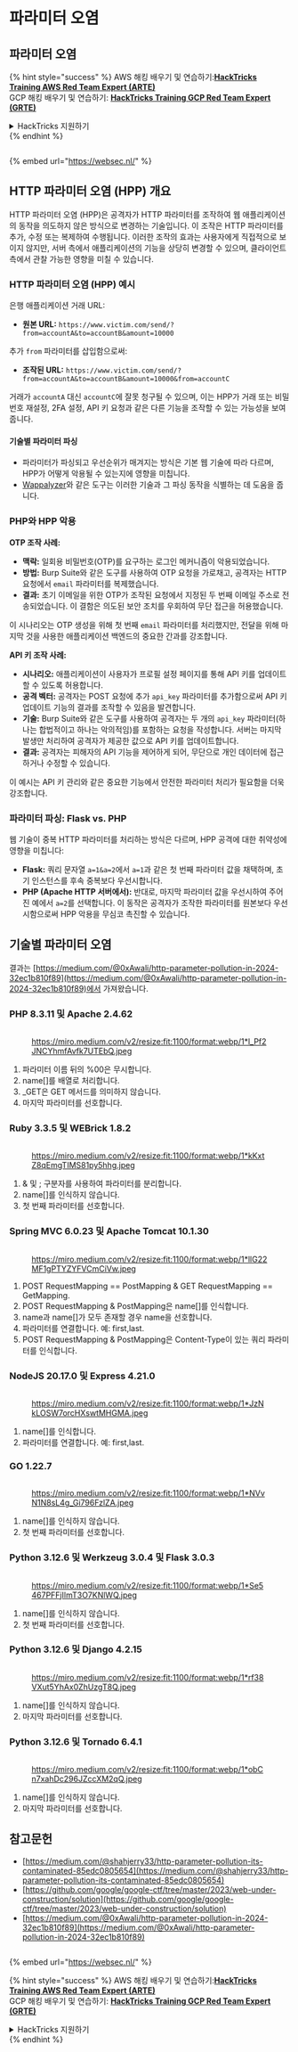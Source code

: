 # 파라미터 오염

## 파라미터 오염

{% hint style="success" %}
AWS 해킹 배우기 및 연습하기:<img src="../.gitbook/assets/arte.png" alt="" data-size="line">[**HackTricks Training AWS Red Team Expert (ARTE)**](https://training.hacktricks.xyz/courses/arte)<img src="../.gitbook/assets/arte.png" alt="" data-size="line">\
GCP 해킹 배우기 및 연습하기: <img src="../.gitbook/assets/grte.png" alt="" data-size="line">[**HackTricks Training GCP Red Team Expert (GRTE)**<img src="../.gitbook/assets/grte.png" alt="" data-size="line">](https://training.hacktricks.xyz/courses/grte)

<details>

<summary>HackTricks 지원하기</summary>

* [**구독 계획**](https://github.com/sponsors/carlospolop) 확인하기!
* **💬 [**Discord 그룹**](https://discord.gg/hRep4RUj7f) 또는 [**텔레그램 그룹**](https://t.me/peass)에 참여하거나 **Twitter** 🐦 [**@hacktricks\_live**](https://twitter.com/hacktricks\_live)**를 팔로우하세요.**
* **[**HackTricks**](https://github.com/carlospolop/hacktricks) 및 [**HackTricks Cloud**](https://github.com/carlospolop/hacktricks-cloud) GitHub 리포지토리에 PR을 제출하여 해킹 팁을 공유하세요.**

</details>
{% endhint %}

<figure><img src="https://pentest.eu/RENDER_WebSec_10fps_21sec_9MB_29042024.gif" alt=""><figcaption></figcaption></figure>

{% embed url="https://websec.nl/" %}

## HTTP 파라미터 오염 (HPP) 개요

HTTP 파라미터 오염 (HPP)은 공격자가 HTTP 파라미터를 조작하여 웹 애플리케이션의 동작을 의도하지 않은 방식으로 변경하는 기술입니다. 이 조작은 HTTP 파라미터를 추가, 수정 또는 복제하여 수행됩니다. 이러한 조작의 효과는 사용자에게 직접적으로 보이지 않지만, 서버 측에서 애플리케이션의 기능을 상당히 변경할 수 있으며, 클라이언트 측에서 관찰 가능한 영향을 미칠 수 있습니다.

### HTTP 파라미터 오염 (HPP) 예시

은행 애플리케이션 거래 URL:

* **원본 URL:** `https://www.victim.com/send/?from=accountA&to=accountB&amount=10000`

추가 `from` 파라미터를 삽입함으로써:

* **조작된 URL:** `https://www.victim.com/send/?from=accountA&to=accountB&amount=10000&from=accountC`

거래가 `accountA` 대신 `accountC`에 잘못 청구될 수 있으며, 이는 HPP가 거래 또는 비밀번호 재설정, 2FA 설정, API 키 요청과 같은 다른 기능을 조작할 수 있는 가능성을 보여줍니다.

#### **기술별 파라미터 파싱**

* 파라미터가 파싱되고 우선순위가 매겨지는 방식은 기본 웹 기술에 따라 다르며, HPP가 어떻게 악용될 수 있는지에 영향을 미칩니다.
* [Wappalyzer](https://addons.mozilla.org/en-US/firefox/addon/wappalyzer/)와 같은 도구는 이러한 기술과 그 파싱 동작을 식별하는 데 도움을 줍니다.

### PHP와 HPP 악용

**OTP 조작 사례:**

* **맥락:** 일회용 비밀번호(OTP)를 요구하는 로그인 메커니즘이 악용되었습니다.
* **방법:** Burp Suite와 같은 도구를 사용하여 OTP 요청을 가로채고, 공격자는 HTTP 요청에서 `email` 파라미터를 복제했습니다.
* **결과:** 초기 이메일을 위한 OTP가 조작된 요청에서 지정된 두 번째 이메일 주소로 전송되었습니다. 이 결함은 의도된 보안 조치를 우회하여 무단 접근을 허용했습니다.

이 시나리오는 OTP 생성을 위해 첫 번째 `email` 파라미터를 처리했지만, 전달을 위해 마지막 것을 사용한 애플리케이션 백엔드의 중요한 간과를 강조합니다.

**API 키 조작 사례:**

* **시나리오:** 애플리케이션이 사용자가 프로필 설정 페이지를 통해 API 키를 업데이트할 수 있도록 허용합니다.
* **공격 벡터:** 공격자는 POST 요청에 추가 `api_key` 파라미터를 추가함으로써 API 키 업데이트 기능의 결과를 조작할 수 있음을 발견합니다.
* **기술:** Burp Suite와 같은 도구를 사용하여 공격자는 두 개의 `api_key` 파라미터(하나는 합법적이고 하나는 악의적임)를 포함하는 요청을 작성합니다. 서버는 마지막 발생만 처리하여 공격자가 제공한 값으로 API 키를 업데이트합니다.
* **결과:** 공격자는 피해자의 API 기능을 제어하게 되어, 무단으로 개인 데이터에 접근하거나 수정할 수 있습니다.

이 예시는 API 키 관리와 같은 중요한 기능에서 안전한 파라미터 처리가 필요함을 더욱 강조합니다.

### 파라미터 파싱: Flask vs. PHP

웹 기술이 중복 HTTP 파라미터를 처리하는 방식은 다르며, HPP 공격에 대한 취약성에 영향을 미칩니다:

* **Flask:** 쿼리 문자열 `a=1&a=2`에서 `a=1`과 같은 첫 번째 파라미터 값을 채택하며, 초기 인스턴스를 후속 중복보다 우선시합니다.
* **PHP (Apache HTTP 서버에서):** 반대로, 마지막 파라미터 값을 우선시하여 주어진 예에서 `a=2`를 선택합니다. 이 동작은 공격자가 조작한 파라미터를 원본보다 우선시함으로써 HPP 악용을 무심코 촉진할 수 있습니다.

## 기술별 파라미터 오염

결과는 [https://medium.com/@0xAwali/http-parameter-pollution-in-2024-32ec1b810f89](https://medium.com/@0xAwali/http-parameter-pollution-in-2024-32ec1b810f89)에서 가져왔습니다.

### PHP 8.3.11 및 Apache 2.4.62 <a href="#id-9523" id="id-9523"></a>

<figure><img src="../.gitbook/assets/image (1255).png" alt=""><figcaption><p><a href="https://miro.medium.com/v2/resize:fit:1100/format:webp/1*l_Pf2JNCYhmfAvfk7UTEbQ.jpeg">https://miro.medium.com/v2/resize:fit:1100/format:webp/1*l_Pf2JNCYhmfAvfk7UTEbQ.jpeg</a></p></figcaption></figure>

1. 파라미터 이름 뒤의 %00은 무시합니다.
2. name\[]를 배열로 처리합니다.
3. \_GET은 GET 메서드를 의미하지 않습니다.
4. 마지막 파라미터를 선호합니다.

### Ruby 3.3.5 및 WEBrick 1.8.2

<figure><img src="../.gitbook/assets/image (1257).png" alt=""><figcaption><p><a href="https://miro.medium.com/v2/resize:fit:1100/format:webp/1*kKxtZ8qEmgTIMS81py5hhg.jpeg">https://miro.medium.com/v2/resize:fit:1100/format:webp/1*kKxtZ8qEmgTIMS81py5hhg.jpeg</a></p></figcaption></figure>

1. & 및 ; 구분자를 사용하여 파라미터를 분리합니다.
2. name\[]를 인식하지 않습니다.
3. 첫 번째 파라미터를 선호합니다.

### Spring MVC 6.0.23 및 Apache Tomcat 10.1.30 <a href="#dd68" id="dd68"></a>

<figure><img src="../.gitbook/assets/image (1258).png" alt=""><figcaption><p><a href="https://miro.medium.com/v2/resize:fit:1100/format:webp/1*llG22MF1gPTYZYFVCmCiVw.jpeg">https://miro.medium.com/v2/resize:fit:1100/format:webp/1*llG22MF1gPTYZYFVCmCiVw.jpeg</a></p></figcaption></figure>

1. POST RequestMapping == PostMapping & GET RequestMapping == GetMapping.
2. POST RequestMapping & PostMapping은 name\[]를 인식합니다.
3. name과 name\[]가 모두 존재할 경우 name을 선호합니다.
4. 파라미터를 연결합니다. 예: first,last.
5. POST RequestMapping & PostMapping은 Content-Type이 있는 쿼리 파라미터를 인식합니다.

### **NodeJS** 20.17.0 **및** Express 4.21.0 <a href="#id-6d72" id="id-6d72"></a>

<figure><img src="../.gitbook/assets/image (1259).png" alt=""><figcaption><p><a href="https://miro.medium.com/v2/resize:fit:1100/format:webp/1*JzNkLOSW7orcHXswtMHGMA.jpeg">https://miro.medium.com/v2/resize:fit:1100/format:webp/1*JzNkLOSW7orcHXswtMHGMA.jpeg</a></p></figcaption></figure>

1. name\[]를 인식합니다.
2. 파라미터를 연결합니다. 예: first,last.

### GO 1.22.7 <a href="#id-63dc" id="id-63dc"></a>

<figure><img src="../.gitbook/assets/image (1260).png" alt=""><figcaption><p><a href="https://miro.medium.com/v2/resize:fit:1100/format:webp/1*NVvN1N8sL4g_Gi796FzlZA.jpeg">https://miro.medium.com/v2/resize:fit:1100/format:webp/1*NVvN1N8sL4g_Gi796FzlZA.jpeg</a></p></figcaption></figure>

1. name\[]를 인식하지 않습니다.
2. 첫 번째 파라미터를 선호합니다.

### Python 3.12.6 및 Werkzeug 3.0.4 및 Flask 3.0.3 <a href="#b853" id="b853"></a>

<figure><img src="../.gitbook/assets/image (1261).png" alt=""><figcaption><p><a href="https://miro.medium.com/v2/resize:fit:1100/format:webp/1*Se5467PFFjIlmT3O7KNlWQ.jpeg">https://miro.medium.com/v2/resize:fit:1100/format:webp/1*Se5467PFFjIlmT3O7KNlWQ.jpeg</a></p></figcaption></figure>

1. name\[]를 인식하지 않습니다.
2. 첫 번째 파라미터를 선호합니다.

### Python 3.12.6 및 Django 4.2.15 <a href="#id-8079" id="id-8079"></a>

<figure><img src="../.gitbook/assets/image (1262).png" alt=""><figcaption><p><a href="https://miro.medium.com/v2/resize:fit:1100/format:webp/1*rf38VXut5YhAx0ZhUzgT8Q.jpeg">https://miro.medium.com/v2/resize:fit:1100/format:webp/1*rf38VXut5YhAx0ZhUzgT8Q.jpeg</a></p></figcaption></figure>

1. name\[]를 인식하지 않습니다.
2. 마지막 파라미터를 선호합니다.

### Python 3.12.6 및 Tornado 6.4.1 <a href="#id-2ad8" id="id-2ad8"></a>

<figure><img src="../.gitbook/assets/image (1263).png" alt=""><figcaption><p><a href="https://miro.medium.com/v2/resize:fit:1100/format:webp/1*obCn7xahDc296JZccXM2qQ.jpeg">https://miro.medium.com/v2/resize:fit:1100/format:webp/1*obCn7xahDc296JZccXM2qQ.jpeg</a></p></figcaption></figure>

1. name\[]를 인식하지 않습니다.
2. 마지막 파라미터를 선호합니다.

## 참고문헌

* [https://medium.com/@shahjerry33/http-parameter-pollution-its-contaminated-85edc0805654](https://medium.com/@shahjerry33/http-parameter-pollution-its-contaminated-85edc0805654)
* [https://github.com/google/google-ctf/tree/master/2023/web-under-construction/solution](https://github.com/google/google-ctf/tree/master/2023/web-under-construction/solution)
* [https://medium.com/@0xAwali/http-parameter-pollution-in-2024-32ec1b810f89](https://medium.com/@0xAwali/http-parameter-pollution-in-2024-32ec1b810f89)

<figure><img src="https://pentest.eu/RENDER_WebSec_10fps_21sec_9MB_29042024.gif" alt=""><figcaption></figcaption></figure>

{% embed url="https://websec.nl/" %}

{% hint style="success" %}
AWS 해킹 배우기 및 연습하기:<img src="../.gitbook/assets/arte.png" alt="" data-size="line">[**HackTricks Training AWS Red Team Expert (ARTE)**](https://training.hacktricks.xyz/courses/arte)<img src="../.gitbook/assets/arte.png" alt="" data-size="line">\
GCP 해킹 배우기 및 연습하기: <img src="../.gitbook/assets/grte.png" alt="" data-size="line">[**HackTricks Training GCP Red Team Expert (GRTE)**<img src="../.gitbook/assets/grte.png" alt="" data-size="line">](https://training.hacktricks.xyz/courses/grte)

<details>

<summary>HackTricks 지원하기</summary>

* [**구독 계획**](https://github.com/sponsors/carlospolop) 확인하기!
* **💬 [**Discord 그룹**](https://discord.gg/hRep4RUj7f) 또는 [**텔레그램 그룹**](https://t.me/peass)에 참여하거나 **Twitter** 🐦 [**@hacktricks\_live**](https://twitter.com/hacktricks\_live)**를 팔로우하세요.**
* **[**HackTricks**](https://github.com/carlospolop/hacktricks) 및 [**HackTricks Cloud**](https://github.com/carlospolop/hacktricks-cloud) GitHub 리포지토리에 PR을 제출하여 해킹 팁을 공유하세요.**

</details>
{% endhint %}
